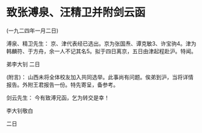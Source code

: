 # 致张溥泉、汪精卫并附剑云函

(一九二四年一月二日)

溥泉、精卫先生：
京、津代表经已选出。京为张国焘、谭克敏3、许宝驹4。津为韩麟符、于方舟，余一人不记其名5。拟于四日离京，五日由津起程赴沪。特闻。

弟李大钊
二日

(附言)：
山西未将全体校友加入共同选举。此事尚有问题。俟弟到沪，当将详情报告。外附王君报告一份。特先寄呈，备参考。

剑云先生：
今有致溥兄函，乞为转交是幸！

李大钊敬白

二日


